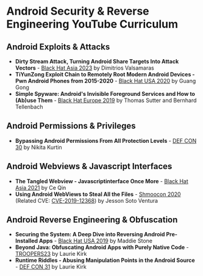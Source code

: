 # Android Security & Reverse Engineering YouTube Curriculum

## **Android Exploits & Attacks**
* **Dirty Stream Attack, Turning Android Share Targets Into Attack Vectors** - [Black Hat Asia 2023](https://www.youtube.com/watch?v=oZTGR9vJVMQ) by Dimitrios Valsamaras
* **TiYunZong Exploit Chain to Remotely Root Modern Android Devices - Pwn Android Phones from 2015-2020** - [Black Hat USA 2020](https://www.youtube.com/watch?v=K91SrkKt4IQ) by Guang Gong 
* **Simple Spyware: Android's Invisible Foreground Services and How to (Ab)use Them** - [Black Hat Europe 2019](https://youtu.be/EuInUW77CPo?feature=shared) by Thomas Sutter and Bernhard Tellenbach 

## **Android Permissions & Privileges**
* **Bypassing Android Permissions From All Protection Levels** - [DEF CON 30](https://www.youtube.com/watch?v=pP5tKT9-I0Y) by Nikita Kurtin

## **Android Webviews & Javascript Interfaces**
* **The Tangled Webview - Javascriptinterface Once More** - [Black Hat Asia 2021](https://www.youtube.com/watch?v=56sOniHFwVU) by Ce Qin
* **Using Android WebViews to Steal All the Files** - [Shmoocon 2020](https://www.youtube.com/watch?v=NCEQ0QIyicE) (Related CVE: [CVE-2019-12368](https://nvd.nist.gov/vuln/detail/CVE-2019-12368)) by Jesson Soto Ventura 

## **Android Reverse Engineering & Obfuscation**
* **Securing the System: A Deep Dive into Reversing Android Pre-Installed Apps** - [Black Hat USA 2019](https://www.youtube.com/watch?v=U6qTcpCfuFc) by Maddie Stone
* **Beyond Java: Obfuscating Android Apps with Purely Native Code** - [TROOPERS23](https://www.youtube.com/watch?v=wayMcQQZV1U) by Laurie Kirk
* **Runtime Riddles - Abusing Manipulation Points in the Android Source** - [DEF CON 31](https://www.youtube.com/watch?v=Bq7Z3X4xwCE) by Laurie Kirk
